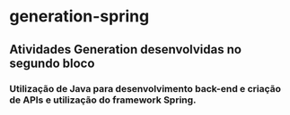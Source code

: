 # generation-spring
## Atividades Generation desenvolvidas no segundo bloco 
### Utilização de Java para desenvolvimento back-end e criação de APIs e utilização do framework Spring.
